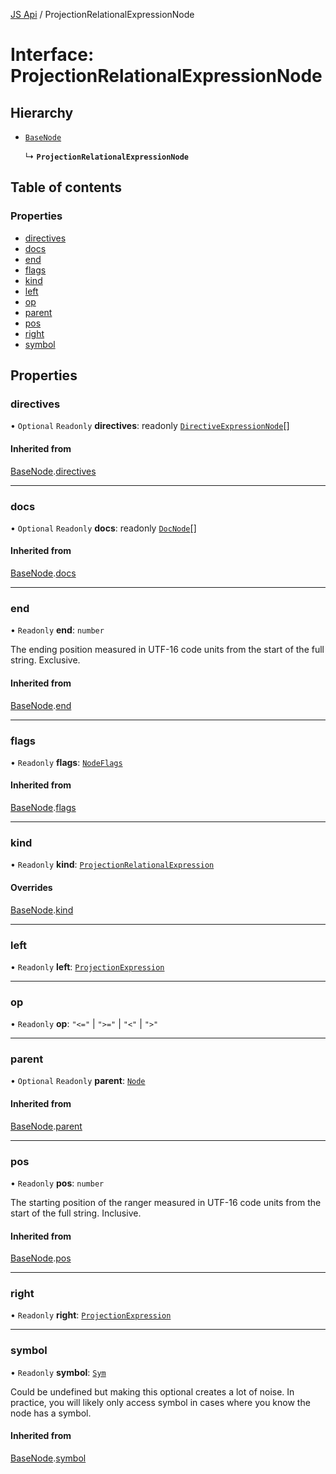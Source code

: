 [JS Api](../index.md) / ProjectionRelationalExpressionNode

# Interface: ProjectionRelationalExpressionNode

## Hierarchy

- [`BaseNode`](BaseNode.md)

  ↳ **`ProjectionRelationalExpressionNode`**

## Table of contents

### Properties

- [directives](ProjectionRelationalExpressionNode.md#directives)
- [docs](ProjectionRelationalExpressionNode.md#docs)
- [end](ProjectionRelationalExpressionNode.md#end)
- [flags](ProjectionRelationalExpressionNode.md#flags)
- [kind](ProjectionRelationalExpressionNode.md#kind)
- [left](ProjectionRelationalExpressionNode.md#left)
- [op](ProjectionRelationalExpressionNode.md#op)
- [parent](ProjectionRelationalExpressionNode.md#parent)
- [pos](ProjectionRelationalExpressionNode.md#pos)
- [right](ProjectionRelationalExpressionNode.md#right)
- [symbol](ProjectionRelationalExpressionNode.md#symbol)

## Properties

### directives

• `Optional` `Readonly` **directives**: readonly [`DirectiveExpressionNode`](DirectiveExpressionNode.md)[]

#### Inherited from

[BaseNode](BaseNode.md).[directives](BaseNode.md#directives)

___

### docs

• `Optional` `Readonly` **docs**: readonly [`DocNode`](DocNode.md)[]

#### Inherited from

[BaseNode](BaseNode.md).[docs](BaseNode.md#docs)

___

### end

• `Readonly` **end**: `number`

The ending position measured in UTF-16 code units from the start of the
full string. Exclusive.

#### Inherited from

[BaseNode](BaseNode.md).[end](BaseNode.md#end)

___

### flags

• `Readonly` **flags**: [`NodeFlags`](../enums/NodeFlags.md)

#### Inherited from

[BaseNode](BaseNode.md).[flags](BaseNode.md#flags)

___

### kind

• `Readonly` **kind**: [`ProjectionRelationalExpression`](../enums/SyntaxKind.md#projectionrelationalexpression)

#### Overrides

[BaseNode](BaseNode.md).[kind](BaseNode.md#kind)

___

### left

• `Readonly` **left**: [`ProjectionExpression`](../index.md#projectionexpression)

___

### op

• `Readonly` **op**: ``"<="`` \| ``">="`` \| ``"<"`` \| ``">"``

___

### parent

• `Optional` `Readonly` **parent**: [`Node`](../index.md#node)

#### Inherited from

[BaseNode](BaseNode.md).[parent](BaseNode.md#parent)

___

### pos

• `Readonly` **pos**: `number`

The starting position of the ranger measured in UTF-16 code units from the
start of the full string. Inclusive.

#### Inherited from

[BaseNode](BaseNode.md).[pos](BaseNode.md#pos)

___

### right

• `Readonly` **right**: [`ProjectionExpression`](../index.md#projectionexpression)

___

### symbol

• `Readonly` **symbol**: [`Sym`](Sym.md)

Could be undefined but making this optional creates a lot of noise. In practice,
you will likely only access symbol in cases where you know the node has a symbol.

#### Inherited from

[BaseNode](BaseNode.md).[symbol](BaseNode.md#symbol)
